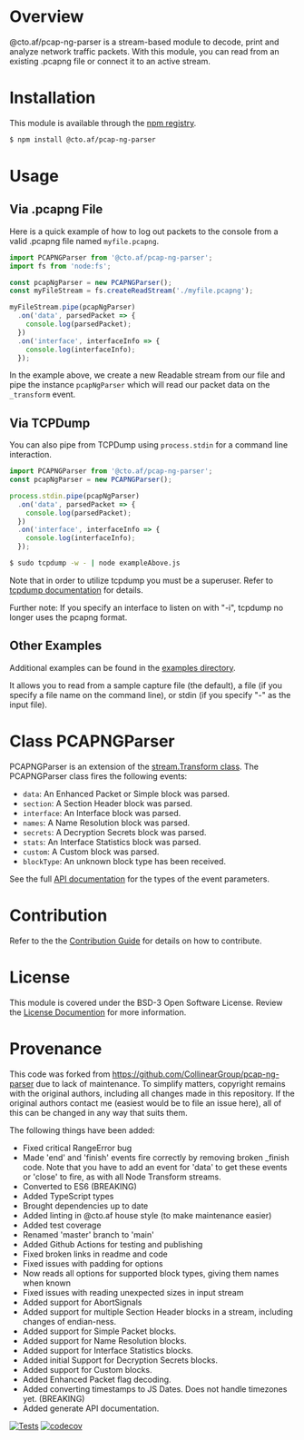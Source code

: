 
# Overview
@cto.af/pcap-ng-parser is a stream-based module to decode, print and analyze network traffic packets. With this module, you can read from an existing .pcapng file or connect it to an active stream.

# Installation

This module is available through the [npm registry](https://www.npmjs.com/).

```bash
$ npm install @cto.af/pcap-ng-parser
```

# Usage

## Via .pcapng File
Here is a quick example of how to log out packets to the console from a valid .pcapng file named `myfile.pcapng`.

```javascript
import PCAPNGParser from '@cto.af/pcap-ng-parser';
import fs from 'node:fs';

const pcapNgParser = new PCAPNGParser();
const myFileStream = fs.createReadStream('./myfile.pcapng');

myFileStream.pipe(pcapNgParser)
  .on('data', parsedPacket => {
    console.log(parsedPacket);
  })
  .on('interface', interfaceInfo => {
    console.log(interfaceInfo);
  });
```

In the example above, we create a new Readable stream from our file and pipe the instance `pcapNgParser` which will read our packet data on the `_transform` event.

## Via TCPDump

You can also pipe from TCPDump using `process.stdin` for a command line interaction.

```javascript
import PCAPNGParser from '@cto.af/pcap-ng-parser';
const pcapNgParser = new PCAPNGParser();

process.stdin.pipe(pcapNgParser)
  .on('data', parsedPacket => {
    console.log(parsedPacket);
  })
  .on('interface', interfaceInfo => {
    console.log(interfaceInfo);
  });
```

```bash
$ sudo tcpdump -w - | node exampleAbove.js
```

Note that in order to utilize tcpdump you must be a superuser. Refer to [tcpdump documentation](http://www.tcpdump.org/manpages/tcpdump.1.html) for details.

Further note: If you specify an interface to listen on with "-i", tcpdump no
longer uses the pcapng format.

## Other Examples

Additional examples can be found in the [examples directory](/examples/).

It allows you to read from a sample capture file (the default), a file (if you specify a file name on the command line), or stdin (if you specify "-" as the input file).

# Class PCAPNGParser

PCAPNGParser is an extension of the [stream.Transform
class](https://nodejs.org/api/stream.html#stream_class_stream_transform). The
PCAPNGParser class fires the following events:

- `data`: An Enhanced Packet or Simple block was parsed.
- `section`: A Section Header block was parsed.
- `interface`: An Interface block was parsed.
- `names`: A Name Resolution block was parsed.
- `secrets`: A Decryption Secrets block was parsed.
- `stats`: An Interface Statistics block was parsed.
- `custom`: A Custom block was parsed.
- `blockType`: An unknown block type has been received.

See the full [API documentation](https://cto-af.github.io/pcap-ng-parser/) for
the types of the event parameters.

# Contribution

Refer to the the [Contribution Guide](/docs/CONTRIBUTING.md) for details on how to contribute.

# License

This module is covered under the BSD-3 Open Software License. Review the [License Documention](/docs/LICENSE.md) for more information.

# Provenance

This code was forked from https://github.com/CollinearGroup/pcap-ng-parser due
to lack of maintenance.  To simplify matters, copyright remains with the
original authors, including all changes made in this repository.  If the
original authors contact me (easiest would be to file an issue here), all of
this can be changed in any way that suits them.

The following things have been added:

- Fixed critical RangeError bug
- Made 'end' and 'finish' events fire correctly by removing broken _finish code.  Note that you have to add an event for 'data' to get these events or 'close'
  to fire, as with all Node Transform streams.
- Converted to ES6 (BREAKING)
- Added TypeScript types
- Brought dependencies up to date
- Added linting in @cto.af house style (to make maintenance easier)
- Added test coverage
- Renamed 'master' branch to 'main'
- Added Github Actions for testing and publishing
- Fixed broken links in readme and code
- Fixed issues with padding for options
- Now reads all options for supported block types, giving them names when known
- Fixed issues with reading unexpected sizes in input stream
- Added support for AbortSignals
- Added support for multiple Section Header blocks in a stream, including
  changes of endian-ness.
- Added support for Simple Packet blocks.
- Added support for Name Resolution blocks.
- Added support for Interface Statistics blocks.
- Added initial Support for Decryption Secrets blocks.
- Added support for Custom blocks.
- Added Enhanced Packet flag decoding.
- Added converting timestamps to JS Dates.  Does not handle timezones yet. (BREAKING)
- Added generate API documentation.

[![Tests](https://github.com/cto-af/pcap-ng-parser/actions/workflows/node.js.yml/badge.svg)](https://github.com/cto-af/pcap-ng-parser/actions/workflows/node.js.yml)
[![codecov](https://codecov.io/gh/cto-af/pcap-ng-parser/graph/badge.svg?token=Akjw67WYcn)](https://codecov.io/gh/cto-af/pcap-ng-parser)

